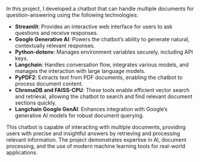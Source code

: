 

In this project, I developed a chatbot that can handle multiple documents for question-answering using the following technologies:

- **Streamlit**: Provides an interactive web interface for users to ask questions and receive responses.
- **Google Generative AI**: Powers the chatbot’s ability to generate natural, contextually relevant responses.
- **Python-dotenv**: Manages environment variables securely, including API keys.
- **Langchain**: Handles conversation flow, integrates various models, and manages the interaction with large language models.
- **PyPDF2**: Extracts text from PDF documents, enabling the chatbot to process document content.
- **ChromaDB and FAISS-CPU**: These tools enable efficient vector search and retrieval, allowing the chatbot to search and find relevant document sections quickly.
- **Langchain Google GenAI**: Enhances integration with Google’s generative AI models for robust document querying.

This chatbot is capable of interacting with multiple documents, providing users with precise and insightful answers by retrieving and processing relevant information. The project demonstrates expertise in AI, document processing, and the use of modern machine learning tools for real-world applications.
